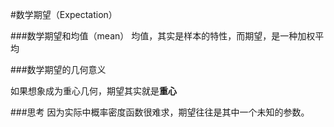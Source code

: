 #数学期望（Expectation）
>

###数学期望和均值（mean）
均值，其实是样本的特性，而期望，是一种加权平均

###数学期望的几何意义

如果想象成为重心几何，期望其实就是**重心**

###思考
因为实际中概率密度函数很难求，期望往往是其中一个未知的参数。